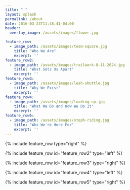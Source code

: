 ```yaml
---
title: " "
layout: splash
permalink: /about
date: 2016-03-23T11:48:41-04:00
header:
  overlay_image: /assets/images/flower.jpg

feature_row:
  - image_path: /assets/images/team-square.jpg
    title: "Who We Are"
    excerpt: ''
feature_row2:
  - image_path: /assets/images/trailwork-8-11-2024.jpg
    title: "What Sets Us Apart"
    excerpt: ''
feature_row3:
  - image_path: /assets/images/leah-shuttle.jpg
    title: "Why We Exist"
    excerpt: ''
feature_row4:
  - image_path: /assets/images/loading-up.jpg
    title: "What We Do and How We Do It"
    excerpt: ''
feature_row5:
  - image_path: /assets/images/steph-riding.jpg
    title: "Who We're Here For"
    excerpt: ''
---
```


{% include feature_row type="right" %}

{% include feature_row id="feature_row2" type="left" %}

{% include feature_row id="feature_row3" type="right" %}

{% include feature_row id="feature_row4" type="left" %}

{% include feature_row id="feature_row5" type="right" %}